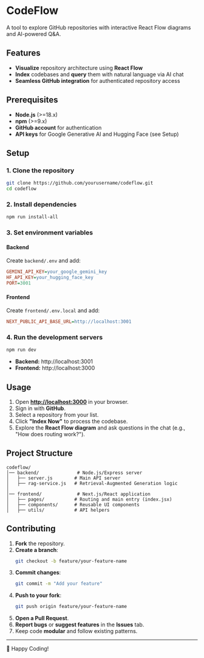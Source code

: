 # CodeFlow

A tool to explore GitHub repositories with interactive React Flow diagrams and AI-powered Q&A.

## Features

- **Visualize** repository architecture using **React Flow**
- **Index** codebases and **query** them with natural language via AI chat
- **Seamless GitHub integration** for authenticated repository access

## Prerequisites

- **Node.js** (>=18.x)
- **npm** (>=9.x)
- **GitHub account** for authentication
- **API keys** for Google Generative AI and Hugging Face (see Setup)

## Setup

### 1. Clone the repository

```bash
git clone https://github.com/yourusername/codeflow.git
cd codeflow
```

### 2. Install dependencies

```bash
npm run install-all
```

### 3. Set environment variables

#### Backend
Create `backend/.env` and add:

```ini
GEMINI_API_KEY=your_google_gemini_key
HF_API_KEY=your_hugging_face_key
PORT=3001
```

#### Frontend
Create `frontend/.env.local` and add:

```ini
NEXT_PUBLIC_API_BASE_URL=http://localhost:3001
```

### 4. Run the development servers

```bash
npm run dev
```

- **Backend:** http://localhost:3001
- **Frontend:** http://localhost:3000

## Usage

1. Open **[http://localhost:3000](http://localhost:3000)** in your browser.
2. Sign in with **GitHub**.
3. Select a repository from your list.
4. Click **"Index Now"** to process the codebase.
5. Explore the **React Flow diagram** and ask questions in the chat (e.g., "How does routing work?").

## Project Structure

```
codeflow/
│── backend/              # Node.js/Express server
│   ├── server.js        # Main API server
│   ├── rag-service.js   # Retrieval-Augmented Generation logic
│
│── frontend/             # Next.js/React application
│   ├── pages/           # Routing and main entry (index.jsx)
│   ├── components/      # Reusable UI components
│   ├── utils/           # API helpers
```

## Contributing

1. **Fork** the repository.
2. **Create a branch**:
   ```bash
   git checkout -b feature/your-feature-name
   ```
3. **Commit changes**:
   ```bash
   git commit -m "Add your feature"
   ```
4. **Push to your fork**:
   ```bash
   git push origin feature/your-feature-name
   ```
5. **Open a Pull Request**.
6. **Report bugs** or **suggest features** in the **Issues** tab.
7. Keep code **modular** and follow existing patterns.

---

🚀 Happy Coding!
